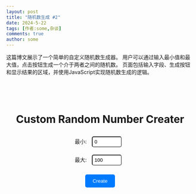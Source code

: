 ```yaml
---
layout: post
title: "随机数生成 #2"
date: 2024-5-22
tags: [作者:some,杂谈]
comments: true
author: some
---
```


  这篇博文展示了一个简单的自定义随机数生成器。  用户可以通过输入最小值和最大值，点击按钮生成一个介于两者之间的随机数。  页面包括输入字段、生成按钮和显示结果的区域，并使用JavaScript实现随机数生成的逻辑。


<body>
  <div style="text-align: center; margin-top: 100px; ">
    <h1>Custom Random Number Creater</h1>
    <label for="minValue">最小:</label>
    <input type="number" id="minValue" min="0" step="1" value="0" style="width: 80px; padding: 5px; margin: 10px; border-radius: 5px;">
    <br>
    <label for="maxValue">最大:</label>
    <input type="number" id="maxValue" min="0" step="1" value="100" style="width: 80px; padding: 5px; margin: 10px; border-radius: 5px;">
    <br>

  <button onclick="generateRandomNumber()" style="padding: 10px 20px; background-color: #007bff; color: #fff; border: none; cursor: pointer; border-radius: 5px;">Create</button>
    <p id="randomNumber" style="font-size: 50px; margin-top: 20px;"></p>
  </div>

  <script>
    function generateRandomNumber() {
      var minValue = parseInt(document.getElementById("minValue").value);
      var maxValue = parseInt(document.getElementById("maxValue").value);

      if (isNaN(minValue) || isNaN(maxValue) || minValue >= maxValue) {
        alert("Please enter valid minimum and maximum values.");
        return;
      }

      var randomNumber = Math.floor(Math.random() * (maxValue - minValue + 1)) + minValue;
      document.getElementById("randomNumber").innerHTML = " " + randomNumber;
    }
  </script>
</body>

